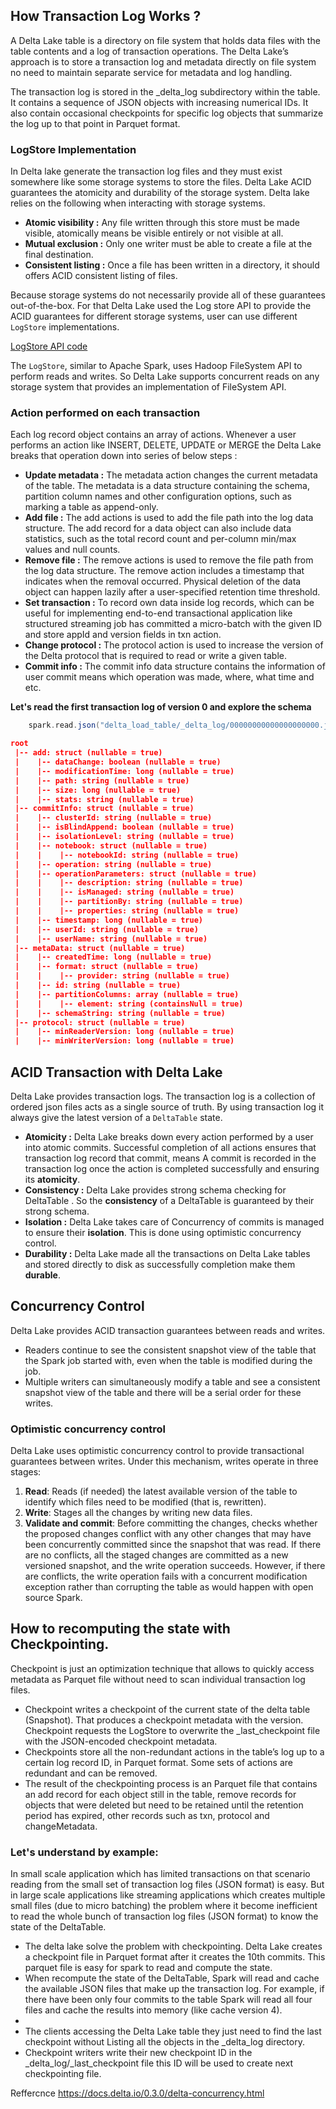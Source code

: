 ## How Transaction Log Works ?

A Delta Lake table is a directory on file system that holds data files with the table contents and a log of transaction operations. The Delta Lake’s approach is to store a transaction log and metadata directly on file system no need to maintain separate service for metadata and log handling.

The transaction log is stored in the _delta_log subdirectory within the table. It contains a sequence of JSON objects with increasing numerical IDs. It also contain occasional checkpoints for specific log objects that summarize the log up to that point in Parquet format. 

### LogStore Implementation
In Delta lake generate the transaction log files and they must exist somewhere like some storage systems to store the files. Delta Lake ACID guarantees the atomicity and durability of the storage system. Delta lake relies on the following when interacting with storage systems.

 - **Atomic visibility :** Any file written through this store must be made visible, atomically means be visible entirely or not visible at all.
 - **Mutual exclusion :** Only one writer must be able to create a file at the final destination.
 - **Consistent listing :** Once a file has been written in a directory, it should offers ACID consistent listing of files.

Because storage systems do not necessarily provide all of these guarantees out-of-the-box. For that Delta Lake used the Log store API to provide the ACID guarantees for different storage systems, user can use different `LogStore` implementations.

[LogStore API code](https://github.com/delta-io/delta/blob/b76e2314583b0e2081a01163cea628031384b987/core/src/main/scala/io/delta/storage/LogStore.java#L69 "LogStore API code")

The `LogStore`, similar to Apache Spark, uses Hadoop FileSystem API to perform reads and writes. So Delta Lake supports concurrent reads on any storage system that provides an implementation of FileSystem API.

### Action performed on each transaction 

Each log record object contains an array of actions. Whenever a user performs an action like INSERT, DELETE, UPDATE or MERGE the Delta Lake breaks that operation down into series of below steps :

 - **Update metadata :** The metadata action changes the current metadata of the table. The metadata is a data structure containing the schema, partition column names and other configuration options, such as marking a table as append-only.
 - **Add file :** The add actions is used to add the file path into the log data structure. The add record for a data object can also include data statistics, such as the total record count and per-column min/max values and null counts.
 - **Remove file :** The remove actions is used to remove the file path from the log data structure. The remove action includes a timestamp that indicates when the removal occurred. Physical deletion of the data object can happen lazily after a user-specified retention time threshold.
 - **Set transaction :** To record own data inside log records, which can be useful for implementing end-to-end transactional application like structured streaming job has committed a micro-batch with the given ID and store appId and version fields in txn action.
 - **Change protocol :** The protocol action is used to increase the version of the Delta protocol that is required to read or write a given table.
 - **Commit info :** The commit info data structure contains the information of user commit means which operation was made, where, what time and etc.

**Let's read the first transaction log of version 0 and explore the schema**
```scala
	spark.read.json("delta_load_table/_delta_log/00000000000000000000.json").printSchema()
```
```json
root
 |-- add: struct (nullable = true)
 |    |-- dataChange: boolean (nullable = true)
 |    |-- modificationTime: long (nullable = true)
 |    |-- path: string (nullable = true)
 |    |-- size: long (nullable = true)
 |    |-- stats: string (nullable = true)
 |-- commitInfo: struct (nullable = true)
 |    |-- clusterId: string (nullable = true)
 |    |-- isBlindAppend: boolean (nullable = true)
 |    |-- isolationLevel: string (nullable = true)
 |    |-- notebook: struct (nullable = true)
 |    |    |-- notebookId: string (nullable = true)
 |    |-- operation: string (nullable = true)
 |    |-- operationParameters: struct (nullable = true)
 |    |    |-- description: string (nullable = true)
 |    |    |-- isManaged: string (nullable = true)
 |    |    |-- partitionBy: string (nullable = true)
 |    |    |-- properties: string (nullable = true)
 |    |-- timestamp: long (nullable = true)
 |    |-- userId: string (nullable = true)
 |    |-- userName: string (nullable = true)
 |-- metaData: struct (nullable = true)
 |    |-- createdTime: long (nullable = true)
 |    |-- format: struct (nullable = true)
 |    |    |-- provider: string (nullable = true)
 |    |-- id: string (nullable = true)
 |    |-- partitionColumns: array (nullable = true)
 |    |    |-- element: string (containsNull = true)
 |    |-- schemaString: string (nullable = true)
 |-- protocol: struct (nullable = true)
 |    |-- minReaderVersion: long (nullable = true)
 |    |-- minWriterVersion: long (nullable = true)

```


## ACID Transaction with Delta Lake
Delta Lake provides transaction logs. The transaction log is a collection of ordered json files acts as a single source of truth. By using transaction log it always give the latest version of a  `DeltaTable` state.

 - **Atomicity :** Delta Lake breaks down every action performed by a user into atomic commits. Successful completion of all actions ensures that transaction log record that commit, means A commit is recorded in the transaction log once the action is completed successfully and ensuring its **atomicity**.
 - **Consistency :** Delta Lake provides strong schema checking for DeltaTable . So the **consistency** of a DeltaTable is guaranteed by their strong schema.
 - **Isolation :** Delta Lake takes care of Concurrency of commits is managed to ensure their **isolation**. This is done using optimistic concurrency control.
 - **Durability :** Delta Lake made all the transactions on Delta Lake tables and stored directly to disk as successfully completion make them  **durable**.


## Concurrency Control
Delta Lake provides ACID transaction guarantees between reads and writes.

-   Readers continue to see the consistent snapshot view of the table that the Spark job started with, even when the table is modified during the job.
-   Multiple writers can simultaneously modify a table and see a consistent snapshot view of the table and there will be a serial order for these writes.

### Optimistic concurrency control

Delta Lake uses optimistic concurrency control to provide transactional guarantees between writes. Under this mechanism, writes operate in three stages:

1.  **Read**: Reads (if needed) the latest available version of the table to identify which files need to be modified (that is, rewritten).
2.  **Write**: Stages all the changes by writing new data files.
3.  **Validate and commit**: Before committing the changes, checks whether the proposed changes conflict with any other changes that may have been concurrently committed since the snapshot that was read. If there are no conflicts, all the staged changes are committed as a new versioned snapshot, and the write operation succeeds. However, if there are conflicts, the write operation fails with a concurrent modification exception rather than corrupting the table as would happen with open source Spark.


## How to recomputing the state with Checkpointing.

Checkpoint is just an optimization technique that allows to quickly access metadata as Parquet file without need to scan individual transaction log files.

 - Checkpoint writes a checkpoint of the current state of the delta table (Snapshot). That produces a checkpoint metadata with the version. Checkpoint requests the LogStore to overwrite the _last_checkpoint file with the JSON-encoded checkpoint metadata.
 - Checkpoints store all the non-redundant actions in the table’s log up to a certain log record ID, in Parquet format. Some sets of actions are redundant and can be removed.
 - The result of the checkpointing process is an Parquet file that contains an add record for each object still in the table, remove records for objects that were deleted but need to be
retained until the retention period has expired, other records such as txn, protocol and changeMetadata.

### Let's understand by example:
In small scale application which has limited transactions on that scenario reading from the small set of transaction log files (JSON format) is easy. But in large scale applications like streaming applications which creates multiple small files (due to micro batching) the problem where it become inefficient to read the whole bunch of transaction log files (JSON format) to know the state of the DeltaTable.

 - The delta lake solve the problem with checkpointing. Delta Lake creates a checkpoint file in Parquet format after it creates the 10th commits. This parquet file is easy for spark to read and compute the state.
 - When recompute the state of the DeltaTable, Spark will read and cache the available JSON files that make up the transaction log. For example, if there have been only four commits to the table Spark will read all four files and cache the results into memory (like cache version 4).
 - 
 - The clients accessing the Delta Lake table they just need to find the last checkpoint without Listing all the objects in the _delta_log directory.
 - Checkpoint writers write their new checkpoint ID in the _delta_log/_last_checkpoint file this ID will be used to create next checkpointing file.

Reffercnce
https://docs.delta.io/0.3.0/delta-concurrency.html
<!--stackedit_data:
eyJoaXN0b3J5IjpbMTQwMTQxODI3MywxMjU1MTA4NiwtMzAyMj
EzNTY5LC02Njc1MTg1MDMsLTE2NzAyODUzNzIsMjA5NTk0NzU3
OCwxMjYwMDEyMjIzLDEyNTA1NTY4NTAsNjE5ODYyNTkyLC0xNz
U3NDIzNDQ2LC0xODE3MjE5NCwyMTE0MjE1NTk0LDEwNDY2MjE0
LC0xMzA1NTIzNTY3LC0xNDU5OTI3NTc1LC05Mzg1MTA2MDAsMT
M2MjM1ODExMiw1MjUyMDExNzcsMTIyODI3OTY0MiwxNzkwNjM1
MDU1XX0=
-->